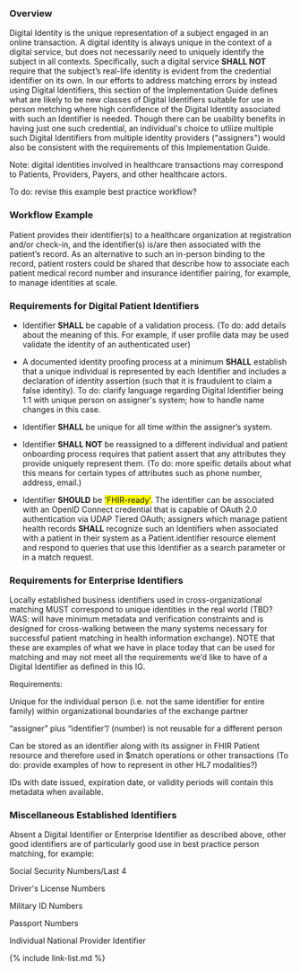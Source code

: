 ### Overview

Digital Identity is the unique representation of a subject engaged in an online transaction. A digital identity is always unique in the context of a digital service, but does not necessarily need to uniquely identify the subject in all contexts. Specifically, such a digital service **SHALL NOT** require that the subject’s real-life identity is evident from the credential identifier on its own. In our efforts to address matching errors by instead using Digital Identifiers, this section of the Implementation Guide defines what are likely to be new classes of Digital Identifiers suitable for use in person metching where high confidence of the Digital Identity associated with such an Identifier is needed. Though there can be usability benefits in having just one such credential, an individual's choice to utliize multiple such Digital Identifiers from multiple identity providers ("assigners") would also be consistent with the requirements of this Implementation Guide.

Note: digital identities involved in healthcare transactions may correspond to Patients, Providers, Payers, and other healthcare actors.

To do: revise this example best practice workflow?

### Workflow Example

Patient provides their identifier(s) to a healthcare organization at registration and/or check-in, and the identifier(s) is/are then associated with the patient’s record. As an alternative to such an in-person binding to the record, patient rosters could be shared that describe how to associate each patient medical record number and insurance identifier pairing, for example, to manage identities at scale.

### Requirements for Digital Patient Identifiers 

- Identifier **SHALL** be capable of a validation process. (To do: add details about the meaning of this. For example, if user profile data may be used validate the identity of an authenticated user)

- A documented identity proofing process at a minimum **SHALL** establish that a unique individual is represented by each Identifier and includes a declaration of identity assertion (such that it is fraudulent to claim a false identity). To do: clarify language regarding Digital Identifier being 1:1 with unique person on assigner's system; how to handle name changes in this case.

- Identifier **SHALL** be unique for all time within the assigner’s system.

- Identifier **SHALL NOT** be reassigned to a different individual and patient onboarding process requires that patient assert that any attributes they provide uniquely represent them. (To do: more speific details about what this means for certain types of attributes such as phone number, address, email.)

- Identifier **SHOULD** be <span style="background-color:yellow">'FHIR-ready'</span>. The identifier can be associated with an OpenID Connect credential that is capable of OAuth 2.0 authentication via UDAP Tiered OAuth; assigners which manage patient health records **SHALL** recognize such an Identifiers when associated with a patient in their system as a Patient.identifier resource element and respond to queries that use this Identifier as a search parameter or in a match request.

### Requirements for Enterprise Identifiers

Locally established business identifiers used in cross-organizational matching MUST correspond to unique identities in the real world (TBD? WAS: will have minimum metadata and verification constraints and is designed for cross-walking between the many systems necessary for successful patient matching in health information exchange). NOTE that these are examples of what we have in place today that can be used for matching and may not meet all the requirements we’d like to have of a Digital Identifier as defined in this IG.

Requirements:

Unique for the individual person (i.e. not the same identifier for entire family) within organizational boundaries of the exchange partner 

“assigner” plus “identifier”/ (number) is not reusable for a different person

Can be stored as an identifier along with its assigner in FHIR Patient resource and therefore used in $match operations or other transactions (To do: provide examples of how to represent in other HL7 modalities?)

IDs with date issued, expiration date, or validity periods will contain this metadata when available.

### Miscellaneous Established Identifiers

Absent a Digital Identifier or Enterprise Identifier as described above, other good identifiers are of particularly good use in best practice person matching, for example:

Social Security Numbers/Last 4

Driver's License Numbers

Military ID Numbers

Passport Numbers

Individual National Provider Identifier

{% include link-list.md %}
